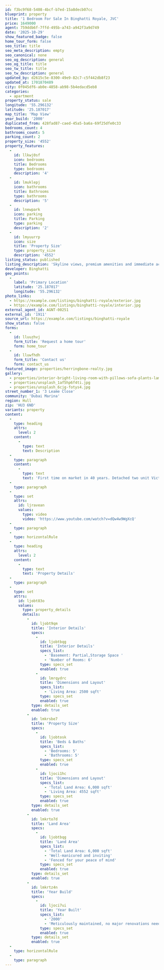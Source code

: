 ```yaml
---
id: f3bc9f68-5408-4bcf-b7ed-15a8decb07cc
blueprint: property
title: '1 Bedroom For Sale In Binghatti Royale, JVC'
price: 1649000
agent: 759ddb6f-7ffd-495b-a743-a942f3a9d749
date: '2025-10-29'
show_featured_badge: false
home_tour_form: false
seo_title: title
seo_meta_description: empty
seo_canonical: none
seo_og_description: general
seo_og_title: title
seo_tw_title: title
seo_tw_description: general
updated_by: d2615c5e-8300-49e9-82c7-c5f442db8f23
updated_at: 1701870489
city: 0f045df6-ab0e-4858-ab98-5b4edacd5eb8
categories:
  - apartment
property_status: sale
longitude: '55.296132'
latitude: '25.187017'
map_title: 'Map View'
year_build: '2000'
duplicated_from: 428fad87-caed-45a5-ba6a-69f25dfe0c33
bedrooms_count: 4
bathrooms_count: 5
parking_count: 2
property_size: '4552'
property_features:
  -
    id: llkwj0sf
    icon: bedrooms
    title: Bedrooms
    type: bedrooms
    description: '4'
  -
    id: lmuklepj
    icon: bathrooms
    title: Bathrooms
    type: bathrooms
    description: '5'
  -
    id: lnewpark
    icon: parking
    title: Parking
    type: parking
    description: '2'
  -
    id: lmyuurrp
    icon: size
    title: 'Property Size'
    type: property_size
    description: '4552'
listing_status: published
listing_description: 'Skyline views, premium amenities and immediate access to Dubai Marina attractions.'
developer: Binghatti
geo_points:
  -
    label: 'Primary Location'
    latitude: '25.187017'
    longitude: '55.296132'
photo_links:
  - https://example.com/listings/binghatti-royale/exterior.jpg
  - https://example.com/listings/binghatti-royale/interior.jpg
external_agent_id: AGNT-00251
external_id: '1911'
source_url: https://example.com/listings/binghatti-royale
show_status: false
forms:
  -
    id: lluuzhvj
    form_title: 'Request a home tour'
    form: home_tour
  -
    id: lluwfhdh
    form_title: 'Contact us'
    form: contact_us
featured_image: properties/herringbone-realty.jpg
gallery:
  - properties/interior-bright-living-room-with-pillows-sofa-plants-lamp-empty-blue-wall.jpg
  - properties/unsplash_1af5hp6f4ti.jpg
  - properties/unsplash_6cjg-fotys4.jpg
street_number_1: '3 Leame Close'
community: 'Dubai Marina'
region: Hull
zip: 'HU3 6ND'
variants: property
content:
  -
    type: heading
    attrs:
      level: 2
    content:
      -
        type: text
        text: Description
  -
    type: paragraph
    content:
      -
        type: text
        text: 'First time on market in 40 years. Detached two unit Victorian - vacant - with excellent bones on rear of huge (4552 sq ft) flat sunny lot on fabulous quiet block accessible to GG Park and neighborhood amenities. This property is tucked away behind a wood fence, and has a curb cut which provides for ample parking. Development opportunity? Income property with huge play space or garden? ADU? The possibilities on this special parcel are virtually endless. Large storage and laundry under rear of building. Quiet block between Arguello & Willard North. Two blocks to Rossi Park to the north, and two blocks to GG Park and the Conservatory of Flowers to the south. Close to multiple markets, cafes, restaurants, transportation.'
  -
    type: paragraph
  -
    type: set
    attrs:
      id: ljravean
      values:
        type: video
        video: 'https://www.youtube.com/watch?v=dQw4w9WgXcQ'
  -
    type: paragraph
  -
    type: horizontalRule
  -
    type: heading
    attrs:
      level: 2
    content:
      -
        type: text
        text: 'Property Details'
  -
    type: paragraph
  -
    type: set
    attrs:
      id: ljobt83o
      values:
        type: property_details
        details:
          -
            id: ljobt9qm
            title: 'Interior Details'
            specs:
              -
                id: ljobtbqg
                title: 'Interior Details'
                specs_list:
                  - 'Basement: Partial,Storage Space '
                  - 'Number of Rooms: 6'
                type: specs_set
                enabled: true
              -
                id: lmrqydrc
                title: 'Dimensions and Layout'
                specs_list:
                  - 'Living Area: 2500 sqft'
                type: specs_set
                enabled: true
            type: details_set
            enabled: true
          -
            id: lmkrsbe7
            title: 'Property Size'
            specs:
              -
                id: ljobtosk
                title: 'Beds & Baths'
                specs_list:
                  - 'Bedrooms: 5'
                  - 'Bathrooms: 5'
                type: specs_set
                enabled: true
              -
                id: ljoci1hc
                title: 'Dimensions and Layout'
                specs_list:
                  - 'Total Land Area: 6,000 sqft'
                  - 'Living Area: 4552 sqft'
                type: specs_set
                enabled: true
            type: details_set
            enabled: true
          -
            id: lmkrto7d
            title: 'Land Area'
            specs:
              -
                id: ljobtbqg
                title: 'Land Area'
                specs_list:
                  - 'Total Land Area: 6,000 sqft'
                  - 'Well-manicured and inviting'
                  - 'Fenced for your peace of mind'
                type: specs_set
                enabled: true
            type: details_set
            enabled: true
          -
            id: lmkrtz4n
            title: 'Year Build'
            specs:
              -
                id: ljoci7ui
                title: 'Year Built'
                specs_list:
                  - '2000'
                  - 'Meticulously maintained, no major renovations needed'
                type: specs_set
                enabled: true
            type: details_set
            enabled: true
  -
    type: horizontalRule
  -
    type: paragraph
---
```

